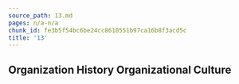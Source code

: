 ```yaml
---
source_path: 13.md
pages: n/a-n/a
chunk_id: fe3b5f54bc6be24cc8610551b97ca16b8f3acd5c
title: '13'
---
```

## Organization History Organizational Culture

